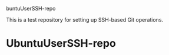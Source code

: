 buntuUserSSH-repo

This is a test repository for setting up SSH-based Git operations.
# UbuntuUserSSH-repo
